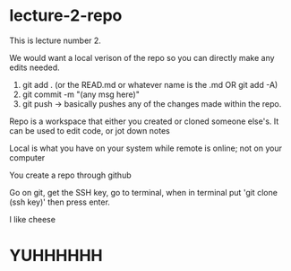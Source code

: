 # lecture-2-repo

This is lecture number 2.

We would want a local verison of the repo so you can directly make any edits needed. 

1. git add . (or the READ.md or whatever name is the .md OR git add -A)
2. git commit -m "(any msg here)" 
3. git push -> basically pushes any of the changes made within the repo.

Repo is a workspace that either you created or cloned someone else's. It can be used to edit code, or jot down notes

Local is what you have on your system while remote is online; not on your computer

You create a repo through github

Go on git, get the SSH key, go to terminal, when in terminal put 'git clone (ssh key)' then press enter.


I like cheese

YUHHHHHH
=======

